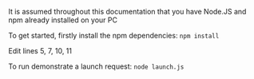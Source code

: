 It is assumed throughout this documentation that you have Node.JS and npm already installed on your PC

To get started, firstly install the npm dependencies:
`npm install`

Edit lines 5, 7, 10, 11

To run demonstrate a launch request:
`node launch.js`
